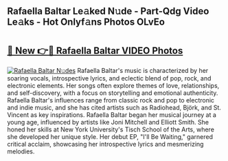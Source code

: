 ## Rafaella Baltar Le𝚊ked N𝚞de - Part-Qdg Video Le𝚊ks - Hot Onlyf𝚊ns Photos OLvEo

# <h2><a href="http://ac17558.deff.icu/?id=Rafaella+Baltar">🔗 New 👉🔴 Rafaella Baltar VIDEO Photos</a></h2>

[![Rafaella Baltar N𝚞des](https://i.imgur.com/rIISA9y.gif)](http://ac17558.deff.icu/?id=Rafaella+Baltar)
Rafaella Baltar's music is characterized by her soaring vocals, introspective lyrics, and eclectic blend of pop, rock, and electronic elements. Her songs often explore themes of love, relationships, and self-discovery, with a focus on storytelling and emotional authenticity. Rafaella Baltar's influences range from classic rock and pop to electronic and indie music, and she has cited artists such as Radiohead, Björk, and St. Vincent as key inspirations. Rafaella Baltar began her musical journey at a young age, influenced by artists like Joni Mitchell and Elliott Smith. She honed her skills at New York University's Tisch School of the Arts, where she developed her unique style. Her debut EP, "I'll Be Waiting," garnered critical acclaim, showcasing her introspective lyrics and mesmerizing melodies.
